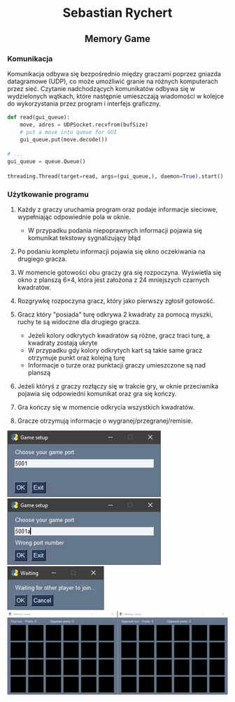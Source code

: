 <center> <h1>Sebastian Rychert</h1> </center>
<center> <h2>Memory Game</h2> </center>

### **Komunikacja**

Komunikacja odbywa się bezpośrednio między graczami poprzez gniazda datagramowe (UDP), co może umożliwić granie na różnych komputerach przez sieć. Czytanie nadchodzących komunikatów odbywa się w wydzielonych wątkach, które następnie umieszczają wiadomości w kolejce do wykorzystania przez program i interfejs graficzny.

```python
def read(gui_queue):
    move, adres = UDPSocket.recvfrom(bufSize)
    # put a move into queue for GUI
    gui_queue.put(move.decode())

# ...
gui_queue = queue.Queue()

threading.Thread(target=read, args=(gui_queue,), daemon=True).start()
```

### **Użytkowanie programu**

1. Każdy z graczy uruchamia program oraz podaje informacje sieciowe, wypełniając odpowiednie pola w oknie.

    - W przypadku podania niepoprawnych informacji pojawia się komunikat tekstowy sygnalizujący błąd

2. Po podaniu kompletu informacji pojawia się okno oczekiwania na drugiego gracza.
3. W momencie gotowości obu graczy gra się rozpoczyna. Wyświetla się okno z planszą 6×4, która jest założona z 24 mniejszych czarnych kwadratów.
4. Rozgrywkę rozpoczyna gracz, który jako pierwszy zgłosił gotowość.
5. Gracz który "posiada" turę odkrywa 2 kwadraty za pomocą myszki, ruchy te są widoczne dla drugiego gracza.

    - Jeżeli kolory odkrytych kwadratów są różne, gracz traci turę, a kwadraty zostają ukryte
    - W przypadku gdy kolory odkrytych kart są takie same gracz otrzymuje punkt oraz kolejną turę
    - Informacje o turze oraz punktacji graczy umieszczone są nad planszą

6. Jeżeli któryś z graczy rozłączy się w trakcie gry, w oknie przeciwnika pojawia się odpowiedni komunikat oraz gra się kończy.
7. Gra kończy się w momencie odkrycia wszystkich kwadratów.
8. Gracze otrzymują informacje o wygranej/przegranej/remisie.

![Ustawienie gry](/lab11/docs/game_setup_1.png) <br/>
![Ustawienie gry błąd](/lab11/docs/game_setup_2.png) <br/>
![Ekran oczekiwania](/lab11/docs/wait.png) <br/>
![Przykład rozgrywki](/lab11/docs/game_example.gif) <br/>
